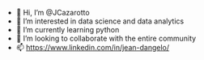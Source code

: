 - 👋 Hi, I’m @JCazarotto
- 👀 I’m interested in data science and data analytics
- 🌱 I’m currently learning python
- 💞️ I’m looking to collaborate with the entire community
- 📫 https://www.linkedin.com/in/jean-dangelo/

<!---
JCazarotto/JCazarotto is a ✨ special ✨ repository because its `README.md` (this file) appears on your GitHub profile.
You can click the Preview link to take a look at your changes.
--->
